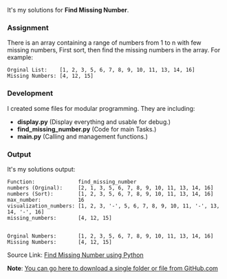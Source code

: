 It's my solutions for **Find Missing Number**.

### Assignment
There is an array containing a range of numbers from 1 to n with few missing numbers, First sort, then find the missing numbers in the array.
For example:
```
Orginal List:    [1, 2, 3, 5, 6, 7, 8, 9, 10, 11, 13, 14, 16]
Missing Numbers: [4, 12, 15]
```

### Development
I created some files for modular programming. They are including:
- **display.py** (Display everything and usable for debug.)
- **find_missing_number.py** (Code for main Tasks.)
- **main.py** (Calling  and  management functions.) 

### Output
It's my solutions output:
```
Function:              find_missing_number
numbers (Orginal):     [2, 1, 3, 5, 6, 7, 8, 9, 10, 11, 13, 14, 16]
numbers (Sort):        [1, 2, 3, 5, 6, 7, 8, 9, 10, 11, 13, 14, 16]
max_number:            16
visualization_numbers: [1, 2, 3, '-', 5, 6, 7, 8, 9, 10, 11, '-', 13, 14, '-', 16]
missing_numbers:       [4, 12, 15]


Orginal Numbers:       [1, 2, 3, 5, 6, 7, 8, 9, 10, 11, 13, 14, 16]
Missing Numbers:       [4, 12, 15]
```

Source Link:  [Find Missing Number using Python](https://thecleverprogrammer.com/2022/07/13/find-missing-number-using-python/)

**Note**: [You can go here to download a single folder or file from GitHub.com](https://minhaskamal.github.io/DownGit/#/home)
